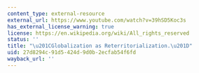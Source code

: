 ```yaml
---
content_type: external-resource
external_url: https://www.youtube.com/watch?v=39hSD5Koc3s
has_external_license_warning: true
license: https://en.wikipedia.org/wiki/All_rights_reserved
status: ''
title: "\u201CGlobalization as Reterritorialization.\u201D"
uid: 27d8294c-91d5-424d-9d0b-2ecfab54f6fd
wayback_url: ''
---
```

